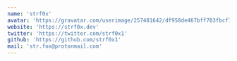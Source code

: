 ```yaml
---
name: 'strf0x'
avatar: 'https://gravatar.com/userimage/257481642/df958de467bff703fbcf7f8b4a7f05c4.jpeg?size=256'
website: 'https://strf0x.dev'
twitter: 'https://twitter.com/strf0x1'
github: 'https://github.com/strf0x1'
mail: 'str.fox@protonmail.com'
---
```

